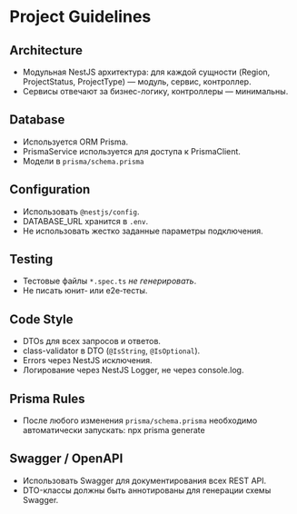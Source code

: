 # Project Guidelines

## Architecture
- Модульная NestJS архитектура: для каждой сущности (Region, ProjectStatus, ProjectType) — модуль, сервис, контроллер.
- Сервисы отвечают за бизнес-логику, контроллеры — минимальны.

## Database
- Используется ORM Prisma.
- PrismaService используется для доступа к PrismaClient.
- Модели в `prisma/schema.prisma`

## Configuration
- Использовать `@nestjs/config`.
- DATABASE_URL хранится в `.env`.
- Не использовать жестко заданные параметры подключения.

## Testing
- Тестовые файлы `*.spec.ts` *не генерировать*.
- Не писать юнит‑ или e2e‑тесты.

## Code Style
- DTOs для всех запросов и ответов.
- class-validator в DTO (`@IsString`, `@IsOptional`).
- Errors через NestJS исключения.
- Логирование через NestJS Logger, не через console.log.

## Prisma Rules
- После любого изменения `prisma/schema.prisma` необходимо автоматически запускать: npx prisma generate

## Swagger / OpenAPI
- Использовать Swagger для документирования всех REST API.
- DTO-классы должны быть аннотированы для генерации схемы Swagger.
